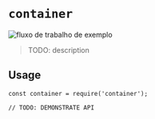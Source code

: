 # `container`

![fluxo de trabalho de exemplo](https://github.com/juniorconquista/micro-frontends/actions/workflows/container.yml/badge.svg)

> TODO: description

## Usage

```
const container = require('container');

// TODO: DEMONSTRATE API
```
